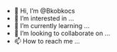 - 👋 Hi, I’m @Bkobkocs
- 👀 I’m interested in ...
- 🌱 I’m currently learning ...
- 💞️ I’m looking to collaborate on ...
- 📫 How to reach me ...

<!---
Bkobkocs/Bkobkocs is a ✨ special ✨ repository because its `README.md` (this file) appears on your GitHub profile.
You can click the Preview link to take a look at your changes.
--->
